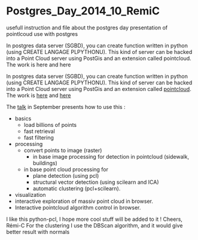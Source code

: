 Postgres_Day_2014_10_RemiC
==========================

usefull instruction and file about the postgres day presentation of pointlcoud use with postgres



In postgres data server (SGBD), you can create function written in python (using CREATE LANGAGE PLPYTHONU).
This kind of server can be hacked into a Point Cloud server using PostGis and an extension called pointcloud.
The work is here and here

In postgres data server (SGBD), you can create function written in python (using CREATE LANGAGE PLPYTHONU).
This kind of server can be hacked into a Point Cloud server using PostGis and an extension called [pointcloud]( https://github.com/pramsey/pointcloud ).
The work is [here](https://github.com/Remi-C/Postgres_Day_2014_10_RemiC) and [here](https://github.com/Remi-C/Pointcloud_in_db)

The [talk](http://www.postgresql-sessions.org/6/start) in September presents how to use this :
* basics
  * load billions of points
  * fast retrieval
  * fast filtering
* processing
  * convert points to image (raster)
    * in base image processing for detection in pointcloud (sidewalk, buildings)
  * in base point cloud processing for 
    * plane detection (using pcl)
    * structural vector detection (using scilearn and ICA) 
    * automatic clustering (pcl+scilearn).
* visualization
 * interactive exploration of massiv point cloud in browser. 
 * Interactive pointcloud algorithm control in browser.

I like this python-pcl, I hope more cool stuff will be added to it !
Cheers,
Rémi-C
For the clustering I use the DBScan algorithm, and it would give better result with normals 
